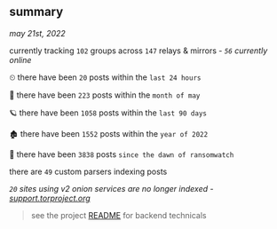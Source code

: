
## summary
_may 21st, 2022_

currently tracking `102` groups across `147` relays & mirrors - _`56` currently online_

⏲ there have been `20` posts within the `last 24 hours`

🦈 there have been `223` posts within the `month of may`

🪐 there have been `1058` posts within the `last 90 days`

🏚 there have been `1552` posts within the `year of 2022`

🦕 there have been `3838` posts `since the dawn of ransomwatch`

there are `49` custom parsers indexing posts

_`20` sites using v2 onion services are no longer indexed - [support.torproject.org](https://support.torproject.org/onionservices/v2-deprecation/)_

> see the project [README](https://github.com/joshhighet/ransomwatch#ransomwatch--) for backend technicals
